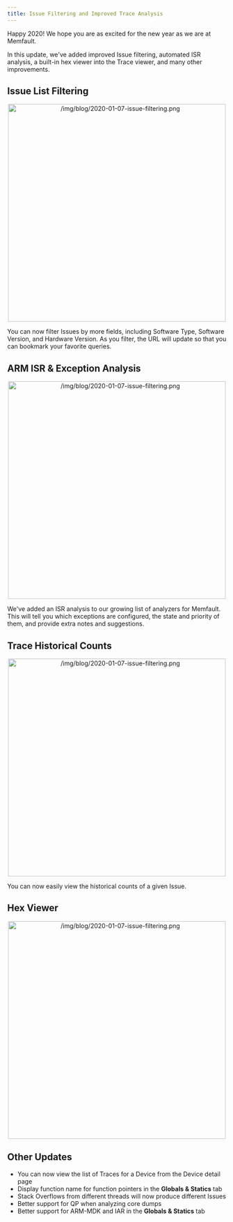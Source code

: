 ```yaml
---
title: Issue Filtering and Improved Trace Analysis
---
```


Happy 2020! We hope you are as excited for the new year as we are at Memfault.

In this update, we've added improved Issue filtering, automated ISR analysis, a
built-in hex viewer into the Trace viewer, and many other improvements.

<!-- truncate -->

## Issue List Filtering

<p align="center">
  <img width="500" src="/img/blog/2020-01-07-issue-filtering.png" alt="/img/blog/2020-01-07-issue-filtering.png" />
</p>

You can now filter Issues by more fields, including Software Type, Software
Version, and Hardware Version. As you filter, the URL will update so that you
can bookmark your favorite queries.

## ARM ISR & Exception Analysis

<p align="center">
  <img width="500" src="/img/blog/2020-01-07-isr-analysis.png" alt="/img/blog/2020-01-07-issue-filtering.png" />
</p>

We've added an ISR analysis to our growing list of analyzers for Memfault. This
will tell you which exceptions are configured, the state and priority of them,
and provide extra notes and suggestions.

## Trace Historical Counts

<p align="center">
  <img width="500" src="/img/blog/2020-01-07-trace-counts.png" alt="/img/blog/2020-01-07-issue-filtering.png" />
</p>

You can now easily view the historical counts of a given Issue.

## Hex Viewer

<p align="center">
  <img width="500" src="/img/blog/2020-01-07-trace-hex-viewer.png" alt="/img/blog/2020-01-07-issue-filtering.png" />
</p>

## Other Updates

- You can now view the list of Traces for a Device from the Device detail page
- Display function name for function pointers in the **Globals & Statics** tab
- Stack Overflows from different threads will now produce different Issues
- Better support for QP when analyzing core dumps
- Better support for ARM-MDK and IAR in the **Globals & Statics** tab
